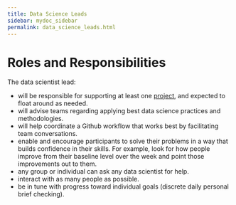 ```yaml
---
title: Data Science Leads
sidebar: mydoc_sidebar
permalink: data_science_leads.html
---
```


# Roles and Responsibilities

The data scientist lead:

* will be responsible for supporting at least one [project](https://waterhackweek.github.io/wiki/project_guidelines.html), and expected to float around as needed.
* will advise teams regarding applying best data science practices and methodologies. 
* will help coordinate a Github workflow that works best by facilitating team conversations. 
* enable and encourage participants to solve their problems in a way that builds confidence in their skills. For example, look for how people improve from their baseline level over the week and point those improvements out to them. 
* any group or individual can ask any data scientist for help. 
* interact with as many people as possible.
* be in tune with progress toward individual goals (discrete daily personal brief checking).

